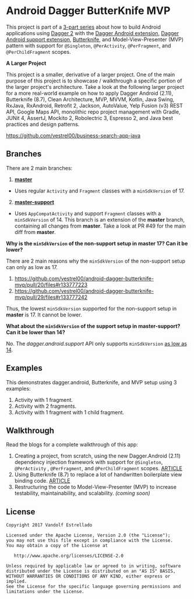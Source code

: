 # Android Dagger ButterKnife MVP

This project is part of a 
[3-part series](https://proandroiddev.com/how-to-android-dagger-2-10-2-11-butterknife-mvp-part-1-eb0f6b970fd) 
about how to build Android applications using 
[Dagger 2](https://github.com/google/dagger) with the 
[Dagger Android extension](https://github.com/google/dagger/tree/dagger-2.11/java/dagger/android), 
[Dagger Android support extension](https://github.com/google/dagger/tree/dagger-2.11/java/dagger/android/support), 
[Butterknife](https://github.com/JakeWharton/butterknife), and Model-View-Presenter (MVP) pattern 
with support for `@Singleton`, `@PerActivity`, `@PerFragment`, and `@PerChildFragment` scopes.

**A Larger Project**

This project is a smaller, derivative of a larger project. One of the main purpose of this project 
is to showcase / walkthrough a specific portion of the larger project's architecture. Take a look at
the following larger project for a more real-world example on how to apply Dagger Android (2.11), 
Butterknife (8.7), Clean Architecture, MVP, MVVM, Kotlin, Java Swing, RxJava, RxAndroid, Retrofit 2, 
Jackson, AutoValue, Yelp Fusion (v3) REST API, Google Maps API, monolithic repo project management 
with Gradle, JUNit 4, AssertJ, Mockito 2, Robolectric 3, Espresso 2, and Java best practices and
design patterns.

https://github.com/vestrel00/business-search-app-java


## Branches

There are 2 main branches:

1. [**master**](https://github.com/vestrel00/android-dagger-butterknife-mvp/tree/master)

  - Uses regular `Activity` and `Fragment` classes with a `minSdkVersion` of 17.

2. [**master-support**](https://github.com/vestrel00/android-dagger-butterknife-mvp/tree/master-support)

  - Uses `AppCompatActivity` and support `Fragment` classes with a `minSdkVersion` of 14. 
    This branch is an extension of the **master** branch, containing all changes from **master**. 
    Take a look at PR #49 for the main diff from **master**.

**Why is the `minSdkVersion` of the non-support setup in master 17? Can it be lower?**

There are 2 main reasons why the `minSdkVersion` of the non-support setup can only as low as 17.

1. https://github.com/vestrel00/android-dagger-butterknife-mvp/pull/20/files#r133777223
2. https://github.com/vestrel00/android-dagger-butterknife-mvp/pull/29/files#r133777242

Thus, the lowest `minSdkVersion` supported for the non-support setup in **master** is 17. 
It cannot be lower.

**What about the `minSdkVersion` of the support setup in master-support? Can it be lower than 14?**

No. The *dagger.android.support* API only supports `minSdkVersion` 
[as low as 14](https://github.com/vestrel00/android-dagger-butterknife-mvp/pull/49/files#r133043880).

## Examples

This demonstrates dagger.android, Butterknife, and MVP setup using 3 examples:

1. Activity with 1 fragment.
2. Activity with 2 fragments.
3. Activity with 1 fragment with 1 child fragment.

## Walkthrough

Read the blogs for a complete walkthrough of this app:

1. Creating a project, from scratch, using the new Dagger.Android (2.11) dependency injection 
   framework with support for `@Singleton`, `@PerActivity` , `@PerFragment`, and `@PerChildFragment` scopes. 
   [ARTICLE](https://proandroiddev.com/how-to-android-dagger-2-10-2-11-butterknife-mvp-part-1-eb0f6b970fd)
2. Using Butterknife (8.7) to replace a lot of handwritten boilerplate view binding code. 
   [ARTICLE](https://proandroiddev.com/how-to-android-dagger-2-10-2-11-butterknife-mvp-part-2-6eaf60965df7)
3. Restructuring the code to Model-View-Presenter (MVP) to increase testability, maintainability, 
   and scalability. *(coming soon)*

## License

    Copyright 2017 Vandolf Estrellado
    
    Licensed under the Apache License, Version 2.0 (the "License");
    you may not use this file except in compliance with the License.
    You may obtain a copy of the License at
    
       http://www.apache.org/licenses/LICENSE-2.0
    
    Unless required by applicable law or agreed to in writing, software
    distributed under the License is distributed on an "AS IS" BASIS,
    WITHOUT WARRANTIES OR CONDITIONS OF ANY KIND, either express or implied.
    See the License for the specific language governing permissions and
    limitations under the License.

